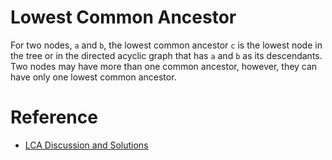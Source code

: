 # Lowest Common Ancestor
For two nodes, `a` and `b`, the lowest common ancestor `c` is the lowest node in the tree or in the directed acyclic graph that has `a` and `b` as its descendants. Two nodes may have more than one common ancestor, however, they can have only one lowest common ancestor.

# Reference
- [LCA Discussion and Solutions](https://www.hackerrank.com/topics/lowest-common-ancestor)